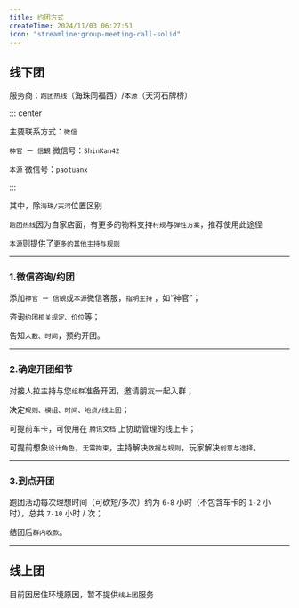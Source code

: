 ```yaml
---
title: 约团方式
createTime: 2024/11/03 06:27:51
icon: "streamline:group-meeting-call-solid"
---
```


## 线下团

服务商：`跑团热线`（海珠同福西）/`本源`（天河石牌桥）

::: center

主要联系方式：`微信`

`神官 ー 信観` 微信号：`ShinKan42`

`本源` 微信号：`paotuanx`

:::

其中，除`海珠/天河`位置区别

`跑团热线`因为自家店面，有更多的物料支持`村规`与`弹性方案`，推荐使用此途径

`本源`则提供了`更多的其他主持与规则`

---

### 1.微信咨询/约团

添加`神官 ー 信観`或`本源`微信客服，`指明主持` ，如“神官”；

咨询`约团相关规定、价位`等；

告知`人数、时间`，预约开团。

---

### 2.确定开团细节

对接人拉主持与您`组群`准备开团，邀请朋友一起入群；

决定`规则、模组、时间、地点/线上团`；

可提前车卡，可使用在 `腾讯文档` 上协助管理的线上卡；

可提前想象`设计角色`，`无需拘束`，主持解决`数据与规则`，玩家解决`创意与选择`。

---

### 3.到点开团

跑团活动每次理想时间（可砍短/多次）约为 `6-8` 小时（不包含车卡的 `1-2` 小时），总共 `7-10` 小时 / 次；

结团后`群内收款`。

---

## 线上团

目前因居住环境原因，暂不提供`线上团`服务

